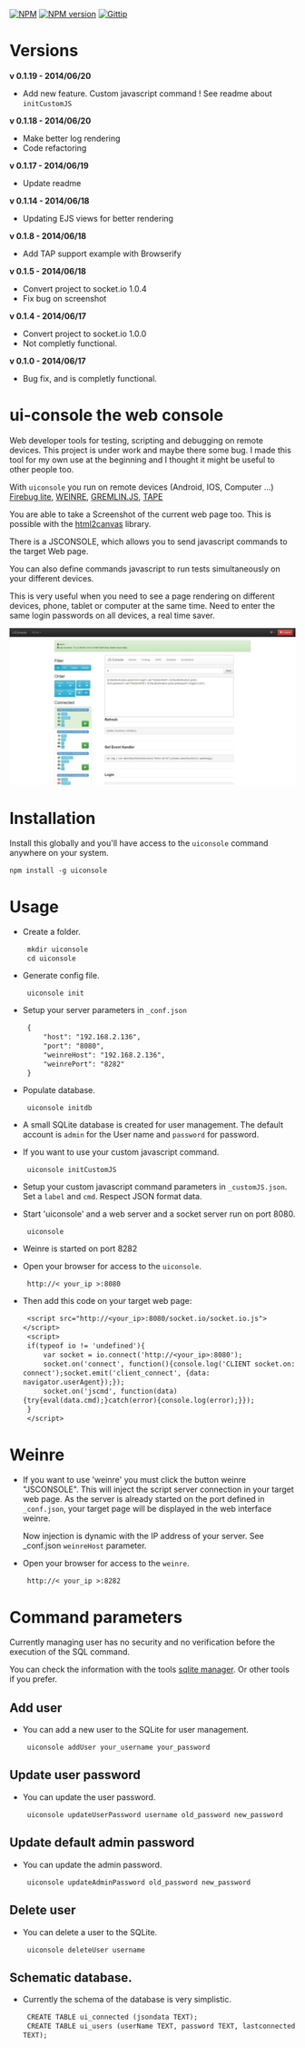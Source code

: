 [![NPM](https://nodei.co/npm/uiconsole.png?downloads=true&stars=true)](https://nodei.co/npm/uiconsole/)
[![NPM version](https://badge.fury.io/js/uiconsole.svg)](http://badge.fury.io/js/uiconsole)
[![Gittip](http://img.shields.io/gittip/easy-ui.svg)](https://www.gittip.com/easy-ui/)

Versions
=========

**v 0.1.19 - 2014/06/20**
* Add new feature. Custom javascript command ! See readme about `initCustomJS`

**v 0.1.18 - 2014/06/20**
* Make better log rendering
* Code refactoring

**v 0.1.17 - 2014/06/19**
* Update readme

**v 0.1.14 - 2014/06/18**
* Updating EJS views for better rendering

**v 0.1.8 - 2014/06/18**
* Add TAP support example with Browserify

**v 0.1.5 - 2014/06/18**

* Convert project to socket.io 1.0.4
* Fix bug on screenshot

**v 0.1.4 - 2014/06/17**

* Convert project to socket.io 1.0.0
* Not completly functional.

**v 0.1.0 - 2014/06/17**

* Bug fix, and is completly functional.


**ui-console the web console**
==========

Web developer tools for testing, scripting and debugging on remote
devices. This project is under work and maybe there some bug. I made
this tool for my own use at the beginning and I thought it might be
useful to other people too.

With `uiconsole` you run on remote devices (Android, IOS, Computer ...) [Firebug lite](https://getfirebug.com/firebuglite), [WEINRE](http://people.apache.org/~pmuellr/weinre/docs/latest/Home.html), [GREMLIN.JS](http://grml.in/), [TAPE](https://www.npmjs.org/package/tape)

You are able to take a Screenshot of the current web page too. This is possible with the [html2canvas](http://html2canvas.hertzen.com/documentation.html) library.

There is a JSCONSOLE, which allows you to send javascript commands to the target Web page.

You can also define commands javascript to run tests simultaneously on your different devices.

This is very useful when you need to see a page rendering on different devices, phone, tablet or computer at the same time. Need to enter the same login passwords on all devices, a real time saver.

![Screenshot of application](https://raw.githubusercontent.com/easy-ui/ui-console/master/images/uiconsole-screenshot.jpg "Uiconsole manager")

Installation
============

Install this globally and you'll have access to the `uiconsole` command anywhere on your system.

    npm install -g uiconsole
    
    
Usage
=====

 - Create a folder.

        mkdir uiconsole
        cd uiconsole
        
 - Generate config file.
 
        uiconsole init
        
 - Setup your server parameters in `_conf.json`
        
        {
            "host": "192.168.2.136",
            "port": "8080",
            "weinreHost": "192.168.2.136",
            "weinrePort": "8282"
        }
   
 - Populate database.
 
        uiconsole initdb
        
 - A small SQLite database is created for user management. The default account is `admin` for the User name and `password` for password.


 - If you want to use your custom javascript command.
        
        uiconsole initCustomJS
        
 - Setup your custom javascript command parameters in `_customJS.json`. Set a `label` and `cmd`. Respect JSON format data. 
        

 - Start 'uiconsole' and a web server and a socket server run on port 8080.
 
        uiconsole
    
 
 - Weinre is started on port 8282

 - Open your browser for access to the `uiconsole`.

        http://< your_ip >:8080
     
 - Then add this code on your target web page:

        <script src="http://<your_ip>:8080/socket.io/socket.io.js"></script>
        <script>
        if(typeof io != 'undefined'){
            var socket = io.connect('http://<your_ip>:8080');
            socket.on('connect', function(){console.log('CLIENT socket.on: connect');socket.emit('client_connect', {data: navigator.userAgent});});
            socket.on('jscmd', function(data){try{eval(data.cmd);}catch(error){console.log(error);}});
        }
        </script>
        
   
Weinre
=====

 - If you want to use 'weinre' you must click the button weinre "JSCONSOLE".
   This will inject the script server connection in your target web page.
   As the server is already started on the port defined in `_conf.json`, your target page will be displayed in the web interface weinre.
   
   Now injection is dynamic with the IP address of your server. See _conf.json `weinreHost` parameter.


 - Open your browser for access to the `weinre`.

        http://< your_ip >:8282
    


Command parameters
=====

Currently managing user has no security and no verification before the execution of the SQL command.

You can check the information with the tools [sqlite manager](https://code.google.com/p/sqlite-manager/). Or other tools if you prefer.

Add user
----

 - You can add a new user to the SQLite for user management.
 
        uiconsole addUser your_username your_password


Update user password
----

 - You can update the user password.
 
        uiconsole updateUserPassword username old_password new_password
     
Update default admin password
----

 - You can update the admin password.
 
        uiconsole updateAdminPassword old_password new_password
     

Delete user
----

 - You can delete a user to the SQLite.
 
        uiconsole deleteUser username


Schematic database.
----

 - Currently the schema of the database is very simplistic.

        CREATE TABLE ui_connected (jsondata TEXT);
        CREATE TABLE ui_users (userName TEXT, password TEXT, lastconnected TEXT);
        